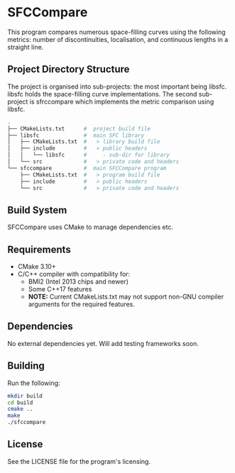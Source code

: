 # SFCCompare

This program compares numerous space-filling curves using the following metrics: number of discontinuities,
localisation, and continuous lengths in a straight line.

## Project Directory Structure

The project is organised into sub-projects: the most important being libsfc. libsfc holds the space-filling curve implementations. The second sub-project is sfrccompare which implements the metric comparison using libsfc.

```bash
.
├── CMakeLists.txt      #  project build file
├── libsfc              #  main SFC library
│   ├── CMakeLists.txt  #   > library build file
│   ├── include         #   > public headers
│   │   └── libsfc      #     - sub-dir for library
│   └── src             #   > private code and headers
└── sfccompare          #  main SFCCompare program
    ├── CMakeLists.txt  #   > program build file
    ├── include         #   > public headers
    └── src             #   > private code and headers
```

## Build System

SFCCompare uses CMake to manage dependencies etc.

## Requirements

- CMake 3.10+
- C/C++ compiler with compatibility for:
  - BMI2 (Intel 2013 chips and newer)
  - Some C++17 features
  - **NOTE:** Current CMakeLists.txt may not support non-GNU compiler arguments for the required features.

## Dependencies
No external dependencies yet. Will add testing frameworks soon.

## Building

Run the following:

```bash
mkdir build
cd build
cmake ..
make
./sfccompare
```

## License

See the LICENSE file for the program's licensing.
